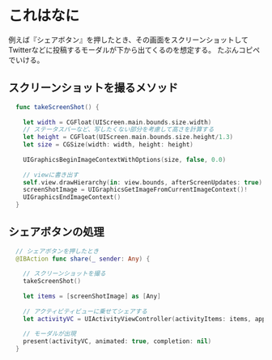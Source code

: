 # これはなに

例えば『シェアボタン』を押したとき、その画面をスクリーンショットしてTwitterなどに投稿するモーダルが下から出てくるのを想定する。
たぶんコピペでいける。

## スクリーンショットを撮るメソッド

```swift
  func takeScreenShot() {
    
    let width = CGFloat(UIScreen.main.bounds.size.width)
    // ステータスバーなど、写したくない部分を考慮して高さを計算する
    let height = CGFloat(UIScreen.main.bounds.size.height/1.3)
    let size = CGSize(width: width, height: height)
    
    UIGraphicsBeginImageContextWithOptions(size, false, 0.0)
    
    // viewに書き出す
    self.view.drawHierarchy(in: view.bounds, afterScreenUpdates: true)
    screenShotImage = UIGraphicsGetImageFromCurrentImageContext()!
    UIGraphicsEndImageContext()
  }
```

## シェアボタンの処理

```swift
  // シェアボタンを押したとき
  @IBAction func share(_ sender: Any) {
    
    // スクリーンショットを撮る
    takeScreenShot()
    
    let items = [screenShotImage] as [Any]
    
    // アクティビティビューに乗せてシェアする
    let activityVC = UIActivityViewController(activityItems: items, applicationActivities: nil)
    
    // モーダルが出現
    present(activityVC, animated: true, completion: nil)
  }
```

